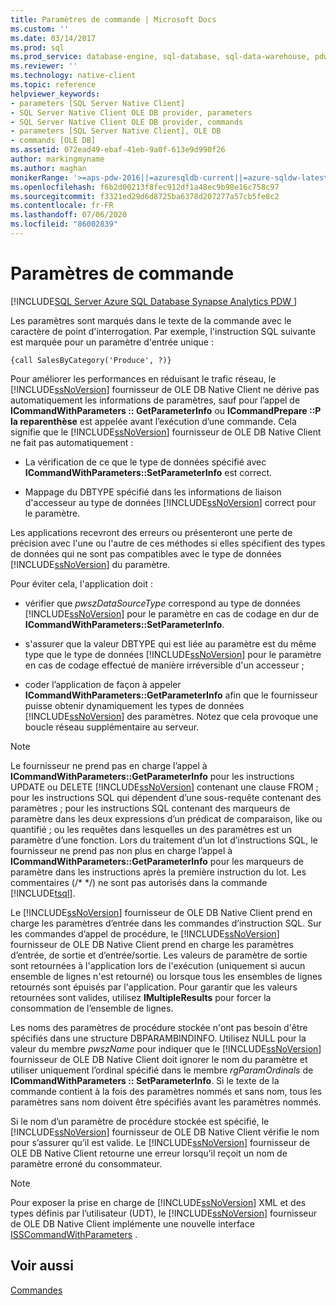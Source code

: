 ```yaml
---
title: Paramètres de commande | Microsoft Docs
ms.custom: ''
ms.date: 03/14/2017
ms.prod: sql
ms.prod_service: database-engine, sql-database, sql-data-warehouse, pdw
ms.reviewer: ''
ms.technology: native-client
ms.topic: reference
helpviewer_keywords:
- parameters [SQL Server Native Client]
- SQL Server Native Client OLE DB provider, parameters
- SQL Server Native Client OLE DB provider, commands
- parameters [SQL Server Native Client], OLE DB
- commands [OLE DB]
ms.assetid: 072ead49-ebaf-41eb-9a0f-613e9d990f26
author: markingmyname
ms.author: maghan
monikerRange: '>=aps-pdw-2016||=azuresqldb-current||=azure-sqldw-latest||>=sql-server-2016||=sqlallproducts-allversions||>=sql-server-linux-2017||=azuresqldb-mi-current'
ms.openlocfilehash: f6b2d00213f8fec912df1a48ec9b98e16c758c97
ms.sourcegitcommit: f3321ed29d6d8725ba6378d207277a57cb5fe8c2
ms.contentlocale: fr-FR
ms.lasthandoff: 07/06/2020
ms.locfileid: "86002839"
---
```

# <a name="command-parameters"></a>Paramètres de commande
[!INCLUDE[SQL Server Azure SQL Database Synapse Analytics PDW ](../../includes/applies-to-version/sql-asdb-asdbmi-asa-pdw.md)]

  Les paramètres sont marqués dans le texte de la commande avec le caractère de point d'interrogation. Par exemple, l'instruction SQL suivante est marquée pour un paramètre d'entrée unique :  
  
```  
{call SalesByCategory('Produce', ?)}  
```  
  
 Pour améliorer les performances en réduisant le trafic réseau, le [!INCLUDE[ssNoVersion](../../includes/ssnoversion-md.md)] fournisseur de OLE DB Native Client ne dérive pas automatiquement les informations de paramètres, sauf pour l’appel de **ICommandWithParameters :: GetParameterInfo** ou **ICommandPrepare ::P la reparenthèse** est appelée avant l’exécution d’une commande. Cela signifie que le [!INCLUDE[ssNoVersion](../../includes/ssnoversion-md.md)] fournisseur de OLE DB Native Client ne fait pas automatiquement :  
  
-   La vérification de ce que le type de données spécifié avec **ICommandWithParameters::SetParameterInfo** est correct.  
  
-   Mappage du DBTYPE spécifié dans les informations de liaison d'accesseur au type de données [!INCLUDE[ssNoVersion](../../includes/ssnoversion-md.md)] correct pour le paramètre.  
  
 Les applications recevront des erreurs ou présenteront une perte de précision avec l'une ou l'autre de ces méthodes si elles spécifient des types de données qui ne sont pas compatibles avec le type de données [!INCLUDE[ssNoVersion](../../includes/ssnoversion-md.md)] du paramètre.  
  
 Pour éviter cela, l'application doit :  
  
-   vérifier que *pwszDataSourceType* correspond au type de données [!INCLUDE[ssNoVersion](../../includes/ssnoversion-md.md)] pour le paramètre en cas de codage en dur de **ICommandWithParameters::SetParameterInfo**.  
  
-   s'assurer que la valeur DBTYPE qui est liée au paramètre est du même type que le type de données [!INCLUDE[ssNoVersion](../../includes/ssnoversion-md.md)] pour le paramètre en cas de codage effectué de manière irréversible d'un accesseur ;  
  
-   coder l’application de façon à appeler **ICommandWithParameters::GetParameterInfo** afin que le fournisseur puisse obtenir dynamiquement les types de données [!INCLUDE[ssNoVersion](../../includes/ssnoversion-md.md)] des paramètres. Notez que cela provoque une boucle réseau supplémentaire au serveur.  
  
> [!NOTE]  
>  Le fournisseur ne prend pas en charge l’appel à **ICommandWithParameters::GetParameterInfo** pour les instructions UPDATE ou DELETE [!INCLUDE[ssNoVersion](../../includes/ssnoversion-md.md)] contenant une clause FROM ; pour les instructions SQL qui dépendent d’une sous-requête contenant des paramètres ; pour les instructions SQL contenant des marqueurs de paramètre dans les deux expressions d’un prédicat de comparaison, like ou quantifié ; ou les requêtes dans lesquelles un des paramètres est un paramètre d’une fonction. Lors du traitement d’un lot d’instructions SQL, le fournisseur ne prend pas non plus en charge l’appel à **ICommandWithParameters::GetParameterInfo** pour les marqueurs de paramètre dans les instructions après la première instruction du lot. Les commentaires (/* \*/) ne sont pas autorisés dans la commande [!INCLUDE[tsql](../../includes/tsql-md.md)].  
  
 Le [!INCLUDE[ssNoVersion](../../includes/ssnoversion-md.md)] fournisseur de OLE DB Native Client prend en charge les paramètres d’entrée dans les commandes d’instruction SQL. Sur les commandes d’appel de procédure, le [!INCLUDE[ssNoVersion](../../includes/ssnoversion-md.md)] fournisseur de OLE DB Native Client prend en charge les paramètres d’entrée, de sortie et d’entrée/sortie. Les valeurs de paramètre de sortie sont retournées à l'application lors de l'exécution (uniquement si aucun ensemble de lignes n'est retourné) ou lorsque tous les ensembles de lignes retournés sont épuisés par l'application. Pour garantir que les valeurs retournées sont valides, utilisez **IMultipleResults** pour forcer la consommation de l’ensemble de lignes.  
  
 Les noms des paramètres de procédure stockée n'ont pas besoin d'être spécifiés dans une structure DBPARAMBINDINFO. Utilisez NULL pour la valeur du membre *pwszName* pour indiquer que le [!INCLUDE[ssNoVersion](../../includes/ssnoversion-md.md)] fournisseur de OLE DB Native Client doit ignorer le nom du paramètre et utiliser uniquement l’ordinal spécifié dans le membre *rgParamOrdinals* de **ICommandWithParameters :: SetParameterInfo**. Si le texte de la commande contient à la fois des paramètres nommés et sans nom, tous les paramètres sans nom doivent être spécifiés avant les paramètres nommés.  
  
 Si le nom d’un paramètre de procédure stockée est spécifié, le [!INCLUDE[ssNoVersion](../../includes/ssnoversion-md.md)] fournisseur de OLE DB Native Client vérifie le nom pour s’assurer qu’il est valide. Le [!INCLUDE[ssNoVersion](../../includes/ssnoversion-md.md)] fournisseur de OLE DB Native Client retourne une erreur lorsqu’il reçoit un nom de paramètre erroné du consommateur.  
  
> [!NOTE]  
>  Pour exposer la prise en charge de [!INCLUDE[ssNoVersion](../../includes/ssnoversion-md.md)] XML et des types définis par l’utilisateur (UDT), le [!INCLUDE[ssNoVersion](../../includes/ssnoversion-md.md)] fournisseur de OLE DB Native Client implémente une nouvelle interface [ISSCommandWithParameters](../../relational-databases/native-client-ole-db-interfaces/isscommandwithparameters-ole-db.md) .  
  
## <a name="see-also"></a>Voir aussi  
 [Commandes](../../relational-databases/native-client-ole-db-commands/commands.md)  
  
  
